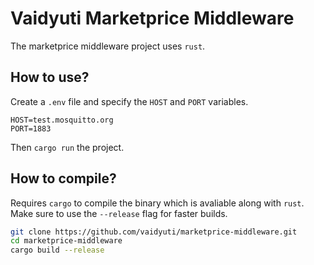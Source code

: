 # Vaidyuti Marketprice Middleware

The marketprice middleware project uses `rust`.

## How to use?

Create a `.env` file and specify the `HOST` and `PORT` variables.

```env
HOST=test.mosquitto.org
PORT=1883
```

Then `cargo run` the project.

## How to compile?

Requires `cargo` to compile the binary which is avaliable along with `rust`. Make sure to use the `--release` flag for faster builds.

```bash
git clone https://github.com/vaidyuti/marketprice-middleware.git
cd marketprice-middleware
cargo build --release
```
